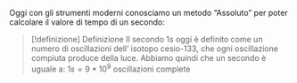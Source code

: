Oggi con gli strumenti moderni conosciamo un metodo “Assoluto” per poter calcolare il valore di tempo di un secondo:


> [!definizione] Definizione
> Il secondo $1s$ oggi è definito come un numero di oscillazioni dell’ isotopo cesio-133, che ogni oscillazione compiuta produce della luce.
> Abbiamo quindi che un secondo è uguale a:
> $1s=9*10^9$ oscillazioni complete 
